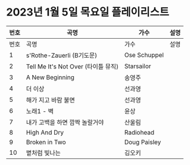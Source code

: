# 2023년 1월 5일 목요일 플레이리스트

| 번호 | 곡명 | 가수 | 설명 |
|------|------|------|------|
| 번호 | 곡명 | 가수 | 설명 |
| 1 | s'Rothe-Zauerli (B기도문) | Ose Schuppel |  |
| 2 | Tell Me It's Not Over (타이틀 뮤직) | Starsailor |  |
| 3 | A New Beginning | 송영주 |  |
| 4 | 더 이상 | 선과영 |  |
| 5 | 해가 지고 바람 불면 | 선과영 |  |
| 6 | 노래1 - 벽 | 윤상 |  |
| 7 | 내가 고백을 하면 깜짝 놀랄거야 | 산울림 |  |
| 8 | High And Dry | Radiohead |  |
| 9 | Broken in Two | Doug Paisley |  |
| 10 | 볕처럼 빛나는 | 김오키 |  |
